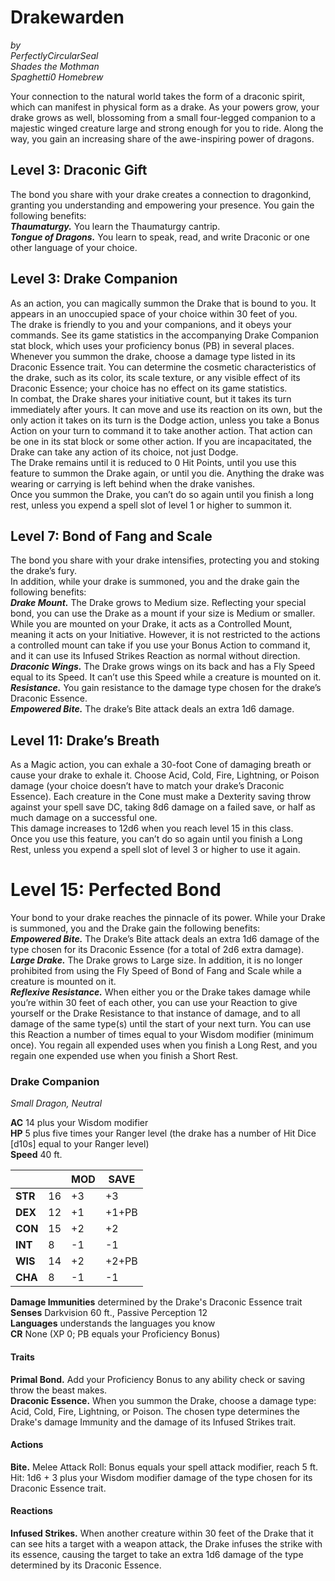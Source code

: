 # Drakewarden

*by*  
*PerfectlyCircularSeal*  
*Shades the Mothman*  
*Spaghetti0 Homebrew*  

Your connection to the natural world takes the form of a draconic spirit, which can manifest in physical form as a drake. As your powers grow, your drake grows as well, blossoming from a small four-legged companion to a majestic winged creature large and strong enough for you to ride. Along the way, you gain an increasing share of the awe-inspiring power of dragons.

## Level 3: Draconic Gift
The bond you share with your drake creates a connection to dragonkind, granting you understanding and empowering your presence. You gain the following benefits:  
***Thaumaturgy.*** You learn the Thaumaturgy cantrip.  
***Tongue of Dragons.*** You learn to speak, read, and write Draconic or one other language of your choice.

## Level 3: Drake Companion
As an action, you can magically summon the Drake that is bound to you. It appears in an unoccupied space of your choice within 30 feet of you.  
The drake is friendly to you and your companions, and it obeys your commands. See its game statistics in the accompanying Drake Companion stat block, which uses your proficiency bonus (PB) in several places. Whenever you summon the drake, choose a damage type listed in its Draconic Essence trait. You can determine the cosmetic characteristics of the drake, such as its color, its scale texture, or any visible effect of its Draconic Essence; your choice has no effect on its game statistics.  
In combat, the Drake shares your initiative count, but it takes its turn immediately after yours. It can move and use its reaction on its own, but the only action it takes on its turn is the Dodge action, unless you take a Bonus Action on your turn to command it to take another action. That action can be one in its stat block or some other action. If you are incapacitated, the Drake can take any action of its choice, not just Dodge.  
The Drake remains until it is reduced to 0 Hit Points, until you use this feature to summon the Drake again, or until you die. Anything the drake was wearing or carrying is left behind when the drake vanishes.  
Once you summon the Drake, you can’t do so again until you finish a long rest, unless you expend a spell slot of level 1 or higher to summon it.  

## Level 7: Bond of Fang and Scale
The bond you share with your drake intensifies, protecting you and stoking the drake’s fury.   
In addition, while your drake is summoned, you and the drake gain the following benefits:  
***Drake Mount.*** The Drake grows to Medium size. Reflecting your special bond, you can use the Drake as a mount if your size is Medium or smaller. While you are mounted on your Drake, it acts as a Controlled Mount, meaning it acts on your Initiative. However, it is not restricted to the actions a controlled mount can take if you use your Bonus Action to command it, and it can use its Infused Strikes Reaction as normal without direction.  
***Draconic Wings.*** The Drake grows wings on its back and has a Fly Speed equal to its Speed. It can’t use this Speed while a creature is mounted on it.  
***Resistance.*** You gain resistance to the damage type chosen for the drake’s Draconic Essence.  
***Empowered Bite.*** The drake’s Bite attack deals an extra 1d6 damage.

## Level 11: Drake’s Breath
As a Magic action, you can exhale a 30-foot Cone of damaging breath or cause your drake to exhale it. Choose Acid, Cold, Fire, Lightning, or Poison damage (your choice doesn’t have to match your drake’s Draconic Essence). Each creature in the Cone must make a Dexterity saving throw against your spell save DC, taking 8d6 damage on a failed save, or half as much damage on a successful one.  
This damage increases to 12d6 when you reach level 15 in this class.  
Once you use this feature, you can’t do so again until you finish a Long Rest, unless you expend a spell slot of level 3 or higher to use it again.

# Level 15: Perfected Bond
Your bond to your drake reaches the pinnacle of its power. While your Drake is summoned, you and the Drake gain the following benefits:  
***Empowered Bite.*** The Drake’s Bite attack deals an extra 1d6 damage of the type chosen for its Draconic Essence (for a total of 2d6 extra damage).  
***Large Drake.*** The Drake grows to Large size. In addition, it is no longer prohibited from using the Fly Speed of Bond of Fang and Scale while a creature is mounted on it.  
***Reflexive Resistance.*** When either you or the Drake takes damage while you’re within 30 feet of each other, you can use your Reaction to give yourself or the Drake Resistance to that instance of damage, and to all damage of the same type(s) until the start of your next turn. You can use this Reaction a number of times equal to your Wisdom modifier (minimum once). You regain all expended uses when you finish a Long Rest, and you regain one expended use when you finish a Short Rest.


### Drake Companion
*Small Dragon, Neutral*  

**AC** 14 plus your Wisdom modifier  
**HP** 5 plus five times your Ranger level (the drake has a number of Hit Dice [d10s] equal to your Ranger level)  
**Speed** 40 ft.

|       |   |MOD|SAVE   |
|  ---  |---|---|---    |
|**STR**|16 |+3 |+3     |
|**DEX**|12 |+1 |+1+PB  |
|**CON**|15 |+2 |+2     |
|**INT**|8  |-1 |-1     |
|**WIS**|14 |+2 |+2+PB  |
|**CHA**|8  |-1 |-1     |

**Damage Immunities** determined by the Drake's Draconic Essence trait  
**Senses** Darkvision 60 ft., Passive Perception 12  
**Languages** understands the languages you know  
**CR** None (XP 0; PB equals your Proficiency Bonus)

#### Traits
**Primal Bond.** Add your Proficiency Bonus to any ability check or saving throw the beast makes.  
**Draconic Essence.** When you summon the Drake, choose a damage type: Acid, Cold, Fire, Lightning, or Poison. The chosen type determines the Drake's damage Immunity and the damage of its Infused Strikes trait.

#### Actions
**Bite.** Melee Attack Roll: Bonus equals your spell attack modifier, reach 5 ft. Hit: 1d6 + 3 plus your Wisdom modifier damage of the type chosen for its Draconic Essence trait.

#### Reactions
**Infused Strikes.** When another creature within 30 feet of the Drake that it can see hits a target with a weapon attack, the Drake infuses the strike with its essence, causing the target to take an extra 1d6 damage of the type determined by its Draconic Essence.